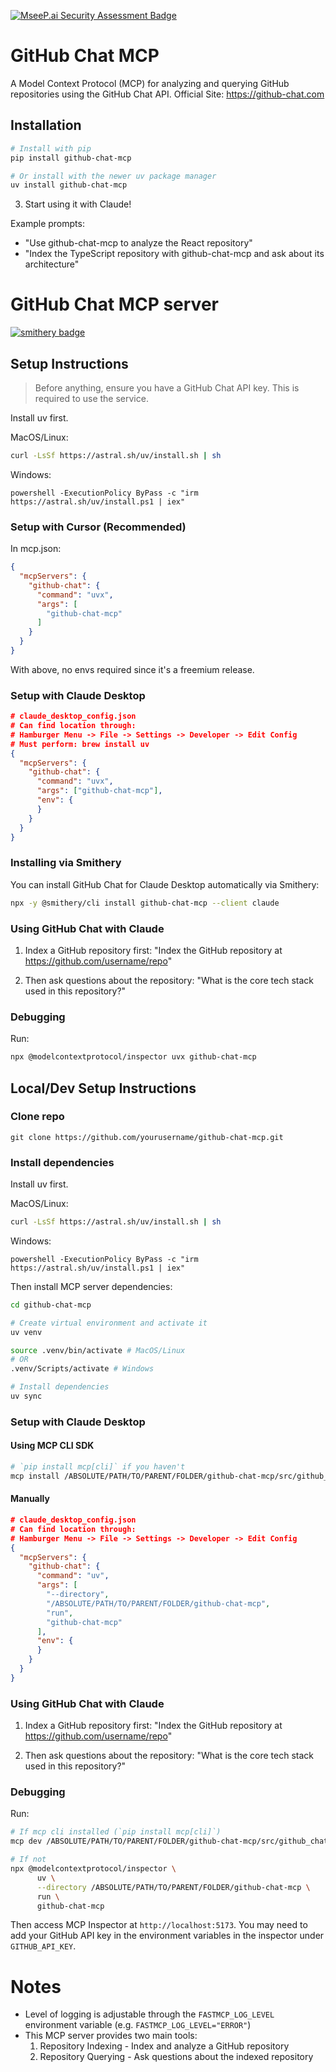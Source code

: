 [![MseeP.ai Security Assessment Badge](https://mseep.net/pr/asyncfuncai-github-chat-mcp-badge.png)](https://mseep.ai/app/asyncfuncai-github-chat-mcp)

# GitHub Chat MCP

A Model Context Protocol (MCP) for analyzing and querying GitHub repositories using the GitHub Chat API. Official Site: https://github-chat.com

## Installation

```bash
# Install with pip
pip install github-chat-mcp

# Or install with the newer uv package manager
uv install github-chat-mcp
```



3. Start using it with Claude!

Example prompts:
- "Use github-chat-mcp to analyze the React repository"
- "Index the TypeScript repository with github-chat-mcp and ask about its architecture"

# GitHub Chat MCP server

[![smithery badge](https://smithery.ai/badge/github-chat-mcp)](https://smithery.ai/server/github-chat-mcp)

## Setup Instructions
> Before anything, ensure you have a GitHub Chat API key. This is required to use the service.

Install uv first.

MacOS/Linux:
```bash
curl -LsSf https://astral.sh/uv/install.sh | sh
```

Windows:
```
powershell -ExecutionPolicy ByPass -c "irm https://astral.sh/uv/install.ps1 | iex"
```

### Setup with Cursor (Recommended)
In mcp.json:

```json
{
  "mcpServers": {
    "github-chat": {
      "command": "uvx",
      "args": [
        "github-chat-mcp"
      ]
    }
  }
}
```

With above, no envs required since it's a freemium release.

### Setup with Claude Desktop
```json
# claude_desktop_config.json
# Can find location through:
# Hamburger Menu -> File -> Settings -> Developer -> Edit Config
# Must perform: brew install uv
{
  "mcpServers": {
    "github-chat": {
      "command": "uvx",
      "args": ["github-chat-mcp"],
      "env": {
      }
    }
  }
}
```

### Installing via Smithery

You can install GitHub Chat for Claude Desktop automatically via Smithery:

```bash
npx -y @smithery/cli install github-chat-mcp --client claude
```

### Using GitHub Chat with Claude
1. Index a GitHub repository first:
   "Index the GitHub repository at https://github.com/username/repo"

2. Then ask questions about the repository:
   "What is the core tech stack used in this repository?"

### Debugging
Run:
```bash
npx @modelcontextprotocol/inspector uvx github-chat-mcp
```

## Local/Dev Setup Instructions

### Clone repo
`git clone https://github.com/yourusername/github-chat-mcp.git`

### Install dependencies
Install uv first.

MacOS/Linux:
```bash
curl -LsSf https://astral.sh/uv/install.sh | sh
```

Windows:
```
powershell -ExecutionPolicy ByPass -c "irm https://astral.sh/uv/install.ps1 | iex"
```

Then install MCP server dependencies:
```bash
cd github-chat-mcp

# Create virtual environment and activate it
uv venv

source .venv/bin/activate # MacOS/Linux
# OR
.venv/Scripts/activate # Windows

# Install dependencies
uv sync
```
### Setup with Claude Desktop

#### Using MCP CLI SDK
```bash
# `pip install mcp[cli]` if you haven't
mcp install /ABSOLUTE/PATH/TO/PARENT/FOLDER/github-chat-mcp/src/github_chat_mcp/server.py -v "GITHUB_API_KEY=API_KEY_HERE"
```

#### Manually
```json
# claude_desktop_config.json
# Can find location through:
# Hamburger Menu -> File -> Settings -> Developer -> Edit Config
{
  "mcpServers": {
    "github-chat": {
      "command": "uv",
      "args": [
        "--directory",
        "/ABSOLUTE/PATH/TO/PARENT/FOLDER/github-chat-mcp",
        "run",
        "github-chat-mcp"
      ],
      "env": {
      }
    }
  }
}
```

### Using GitHub Chat with Claude
1. Index a GitHub repository first:
   "Index the GitHub repository at https://github.com/username/repo"

2. Then ask questions about the repository:
   "What is the core tech stack used in this repository?"

### Debugging
Run:
```bash
# If mcp cli installed (`pip install mcp[cli]`)
mcp dev /ABSOLUTE/PATH/TO/PARENT/FOLDER/github-chat-mcp/src/github_chat_mcp/server.py

# If not
npx @modelcontextprotocol/inspector \
      uv \
      --directory /ABSOLUTE/PATH/TO/PARENT/FOLDER/github-chat-mcp \
      run \
      github-chat-mcp
```
Then access MCP Inspector at `http://localhost:5173`. You may need to add your GitHub API key in the environment variables in the inspector under `GITHUB_API_KEY`.

# Notes
- Level of logging is adjustable through the `FASTMCP_LOG_LEVEL` environment variable (e.g. `FASTMCP_LOG_LEVEL="ERROR"`)
- This MCP server provides two main tools:
  1. Repository Indexing - Index and analyze a GitHub repository
  2. Repository Querying - Ask questions about the indexed repository
